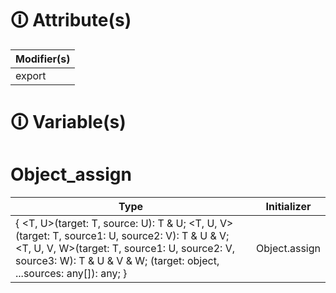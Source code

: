 # &#128712; Attribute(s)

| Modifier(s)                            |
|----------------------------------------|
| export |

# &#128712; Variable(s)

# Object_assign

| Type                        | Initializer                       |
|-----------------------------|-----------------------------------|
| { &lt;T, U&gt;(target: T, source: U): T & U; &lt;T, U, V&gt;(target: T, source1: U, source2: V): T & U & V; &lt;T, U, V, W&gt;(target: T, source1: U, source2: V, source3: W): T & U & V & W; (target: object, ...sources: any[]): any; } | Object.assign |